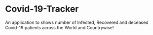 
# Covid-19-Tracker
An application to shows number of Infected, Recovered and deceased Covid-19 patients across the World and Countrywise!


